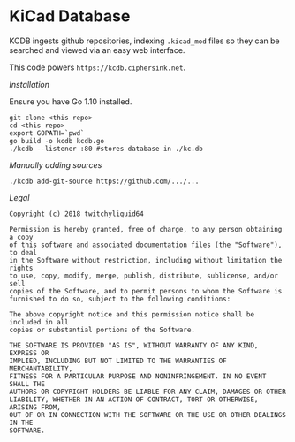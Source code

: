 KiCad Database
===============

KCDB ingests github repositories, indexing `.kicad_mod` files so they can be searched and viewed via an easy web interface.

This code powers `https://kcdb.ciphersink.net`.

*Installation*

Ensure you have  Go 1.10 installed.

```shell
git clone <this repo>
cd <this repo>
export GOPATH=`pwd`
go build -o kcdb kcdb.go
./kcdb --listener :80 #stores database in ./kc.db
```

*Manually adding sources*

`./kcdb add-git-source https://github.com/.../...`


*Legal*

```
Copyright (c) 2018 twitchyliquid64

Permission is hereby granted, free of charge, to any person obtaining a copy
of this software and associated documentation files (the "Software"), to deal
in the Software without restriction, including without limitation the rights
to use, copy, modify, merge, publish, distribute, sublicense, and/or sell
copies of the Software, and to permit persons to whom the Software is
furnished to do so, subject to the following conditions:

The above copyright notice and this permission notice shall be included in all
copies or substantial portions of the Software.

THE SOFTWARE IS PROVIDED "AS IS", WITHOUT WARRANTY OF ANY KIND, EXPRESS OR
IMPLIED, INCLUDING BUT NOT LIMITED TO THE WARRANTIES OF MERCHANTABILITY,
FITNESS FOR A PARTICULAR PURPOSE AND NONINFRINGEMENT. IN NO EVENT SHALL THE
AUTHORS OR COPYRIGHT HOLDERS BE LIABLE FOR ANY CLAIM, DAMAGES OR OTHER
LIABILITY, WHETHER IN AN ACTION OF CONTRACT, TORT OR OTHERWISE, ARISING FROM,
OUT OF OR IN CONNECTION WITH THE SOFTWARE OR THE USE OR OTHER DEALINGS IN THE
SOFTWARE.
```
